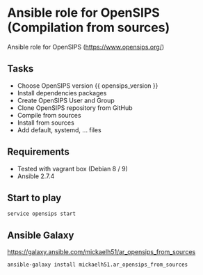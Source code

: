 # Ansible role for OpenSIPS (Compilation from sources)

Ansible role for OpenSIPS (https://www.opensips.org/)

## Tasks
- Choose OpenSIPS version {{ opensips_version }}
- Install dependencies packages
- Create OpenSIPS User and Group
- Clone OpenSIPS repository from GitHub
- Compile from sources
- Install from sources
- Add default, systemd, ... files

## Requirements
- Tested with vagrant box (Debian 8 / 9)
- Ansible 2.7.4

## Start to play
```
service opensips start
```

## Ansible Galaxy
https://galaxy.ansible.com/mickaelh51/ar_opensips_from_sources
```
ansible-galaxy install mickaelh51.ar_opensips_from_sources
```
